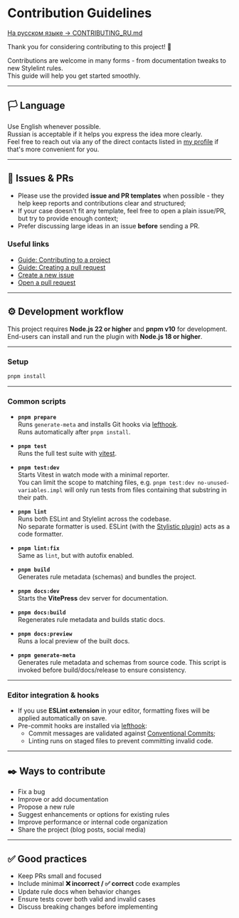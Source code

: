 # Contribution Guidelines

[На русском языке → CONTRIBUTING_RU.md](./CONTRIBUTING_RU.md)

Thank you for considering contributing to this project! 👏

Contributions are welcome in many forms - from documentation tweaks to new Stylelint rules. \
This guide will help you get started smoothly.

---

## 🏳️ Language

Use English whenever possible. \
Russian is acceptable if it helps you express the idea more clearly. \
Feel free to reach out via any of the direct contacts listed in [my profile](https://github.com/MorevM)
if that's more convenient for you.

---

## 💌 Issues & PRs

* Please use the provided **issue and PR templates** when possible - they help keep reports and contributions clear and structured;
* If your case doesn't fit any template, feel free to open a plain issue/PR, but try to provide enough context;
* Prefer discussing large ideas in an issue **before** sending a PR.

### Useful links

* [Guide: Contributing to a project](https://docs.github.com/en/get-started/exploring-projects-on-github/contributing-to-a-project)
* [Guide: Creating a pull request](https://help.github.com/articles/creating-a-pull-request/)
* [Create a new issue](https://github.com/MorevM/stylelint-plugin/issues/new/choose)
* [Open a pull request](https://github.com/MorevM/stylelint-plugin/compare)

---

## ⚙️ Development workflow

This project requires **Node.js 22 or higher** and **pnpm v10** for development. \
End-users can install and run the plugin with **Node.js 18 or higher**.

---

### Setup

```bash
pnpm install
```

---

### Common scripts

* **`pnpm prepare`** \
  Runs `generate-meta` and installs Git hooks via [lefthook](https://github.com/evilmartians/lefthook). \
  Runs automatically after `pnpm install`.

* **`pnpm test`** \
  Runs the full test suite with [vitest](https://vitest.dev/).

* **`pnpm test:dev`** \
  Starts Vitest in watch mode with a minimal reporter. \
  You can limit the scope to matching files, e.g. `pnpm test:dev no-unused-variables.impl`
  will only run tests from files containing that substring in their path.

* **`pnpm lint`** \
  Runs both ESLint and Stylelint across the codebase. \
  No separate formatter is used. ESLint (with the [Stylistic plugin](https://eslint.style/)) acts as a code formatter.

* **`pnpm lint:fix`** \
  Same as `lint`, but with autofix enabled.

* **`pnpm build`** \
  Generates rule metadata (schemas) and bundles the project.

* **`pnpm docs:dev`** \
  Starts the **VitePress** dev server for documentation.

* **`pnpm docs:build`** \
  Regenerates rule metadata and builds static docs.

* **`pnpm docs:preview`** \
  Runs a local preview of the built docs.

* **`pnpm generate-meta`** \
  Generates rule metadata and schemas from source code.
  This script is invoked before build/docs/release to ensure consistency.

---

### Editor integration & hooks

* If you use **ESLint extension** in your editor, formatting fixes will be applied automatically on save.
* Pre-commit hooks are installed via [lefthook](https://github.com/evilmartians/lefthook):
  * Commit messages are validated against [Conventional Commits](https://www.conventionalcommits.org/en/v1.0.0/);
  * Linting runs on staged files to prevent committing invalid code.

---

## ✒️ Ways to contribute

* Fix a bug
* Improve or add documentation
* Propose a new rule
* Suggest enhancements or options for existing rules
* Improve performance or internal code organization
* Share the project (blog posts, social media)

---

## ✅ Good practices

* Keep PRs small and focused
* Include minimal **❌ incorrect / ✅ correct** code examples
* Update rule docs when behavior changes
* Ensure tests cover both valid and invalid cases
* Discuss breaking changes before implementing
